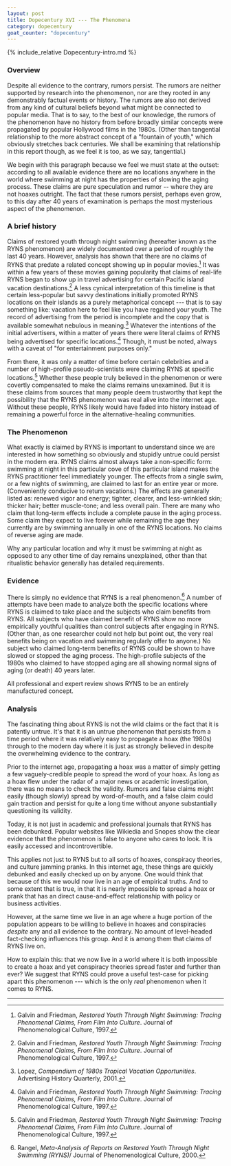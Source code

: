 ```yaml
---
layout: post
title: Dopecentury XVI --- The Phenomena
category: dopecentury
goat_counter: "dopecentury" 
---
```


{% include_relative Dopecentury-intro.md %}

### Overview

Despite all evidence to the contrary, rumors persist. The rumors are neither supported by research into the phenomenon, nor are they rooted in any demonstrably factual events or history. The rumors are also not derived from any kind of cultural beliefs beyond what might be connected to popular media. That is to say, to the best of our knowledge, the rumors of the phenomenon have no history from before broadly similar concepts were propagated by popular Hollywood films in the 1980s. (Other than tangential relationship to the more abstract concept of a "fountain of youth," which obviously stretches back centuries. We shall be examining that relationship in this report though, as we feel it is too, as we say, tangential.) 

We begin with this paragraph because we feel we must state at the outset: according to all available evidence there are no locations anywhere in the world where swimming at night has the properties of slowing the aging process. These claims are pure speculation and rumor -- where they are not hoaxes outright. The fact that these rumors persist, perhaps even grow, to this day after 40 years of examination is perhaps the most mysterious aspect of the phenomenon.

### A brief history 

Claims of restored youth through night swimming (hereafter known as the RYNS phenomenon) are widely documented over a period of roughly the last 40 years. However, analysis has shown that there are no claims of RYNS that predate a related concept showing up in popular movies.[^1] It was within a few years of these movies gaining popularity that claims of real-life RYNS began to show up in travel advertising for certain Pacific island vacation destinations.[^1] A less cynical interpretation of this timeline is that certain less-popular but savvy destinations initially promoted RYNS locations on their islands as a purely metaphorical concept --- that is to say something like: vacation here to feel like you have regained your youth. The record of advertising from the period is incomplete and the copy that is available somewhat nebulous in meaning.[^2] Whatever the intentions of the initial advertisers, within a matter of years there were literal claims of RYNS being advertised for specific locations.[^1] Though, it must be noted, always with a caveat of "for entertainment purposes only."

From there, it was only a matter of time before certain celebrities and a number of high-profile pseudo-scientists were claiming RYNS at specific locations.[^1] Whether these people truly believed in the phenomenon or were covertly compensated to make the claims remains unexamined. But it is these claims from sources that many people deem trustworthy that kept the possibility that the RYNS phenomenon was real alive into the internet age. Without these people, RYNS likely would have faded into history instead of remaining a powerful force in the alternative-healing communities.

### The Phenomenon

What exactly is claimed by RYNS is important to understand since we are interested in how something so obviously and stupidly untrue could persist in the modern era. RYNS claims almost always take a non-specific form: swimming at night in this particular cove of this particular island makes the RYNS practitioner feel immediately younger. The effects from a single swim, or a few nights of swimming, are claimed to last for an entire year or more. (Conveniently conducive to return vacations.) The effects are generally listed as: renewed vigor and energy; tighter, clearer, and less-wrinkled skin; thicker hair; better muscle-tone; and less overall pain. There are many who claim that long-term effects include a complete pause in the aging process. Some claim they expect to live forever while remaining the age they currently are by swimming annually in one of the RYNS locations. No claims of reverse aging are made.

Why any particular location and why it must be swimming at night as opposed to any other time of day remains unexplained, other than that ritualistic behavior generally has detailed requirements.

### Evidence

There is simply no evidence that RYNS is a real phenomenon.[^4] A number of attempts have been made to analyze both the specific locations where RYNS is claimed to take place and the subjects who claim benefits from RYNS. All subjects who have claimed benefit of RYNS show no more empirically youthful qualities than control subjects after engaging in RYNS. (Other than, as one researcher could not help but point out, the very real benefits being on vacation and swimming regularly offer to anyone.) No subject who claimed long-term benefits of RYNS could be shown to have slowed or stopped the aging process. The high-profile subjects of the 1980s who claimed to have stopped aging are all showing normal signs of aging (or death) 40 years later.

All professional and expert review shows RYNS to be an entirely manufactured concept.

### Analysis

The fascinating thing about RYNS is not the wild claims or the fact that it is patently untrue. It's that it is an untrue phenomenon that persists from a time period where it was relatively easy to propagate a hoax (the 1980s) through to the modern day where it is just as strongly believed in despite the overwhelming evidence to the contrary.

Prior to the internet age, propagating a hoax was a matter of simply getting a few vaguely-credible people to spread the word of your hoax. As long as a hoax flew under the radar of a major news or academic investigation, there was no means to check the validity. Rumors and false claims might easily (though slowly) spread by word-of-mouth, and a false claim could gain traction and persist for quite a long time without anyone substantially questioning its validity.

Today, it is not just in academic and professional journals that RYNS has been debunked. Popular websites like Wikiedia and Snopes show the clear evidence that the phenomenon is false to anyone who cares to look. It is easily accessed and incontrovertible.

This applies not just to RYNS but to all sorts of hoaxes, conspiracy theories, and culture jamming pranks. In this internet age, these things are quickly debunked and easily checked up on by anyone. One would think that because of this we would now live in an age of empirical truths. And to some extent that is true, in that it is nearly impossible to spread a hoax or prank that has an direct cause-and-effect relationship with policy or business activities.

However, at the same time we live in an age where a huge portion of the population appears to be willing to believe in hoaxes and conspiracies _despite_ any and all evidence to the contrary. No amount of level-headed fact-checking influences this group. And it is among them that claims of RYNS live on.

How to explain this: that we now live in a world where it is both impossible to create a hoax and yet conspiracy theories spread faster and further than ever? We suggest that RYNS could prove a useful test-case for picking apart this phenomenon --- which is the only _real_ phenomenon when it comes to RYNS.

-------------------------------------------------

[^1]: Galvin and Friedman, _Restored Youth Through Night Swimming: Tracing Phenomenal Claims, From Film Into Culture_. Journal of Phenomenological Culture, 1997. 

[^2]: Lopez, _Compendium of 1980s Tropical Vacation Opportunities_. Advertising History Quarterly, 2001.

[^3]: Ochoa, _Analysis of Location Claims of Restored Youth Through Night Swimming Phenomenon_. Journal of Phenomenological Culture, 2008.

[^4]: Rangel, _Meta-Analysis of Reports on Restored Youth Through Night Swimming (RYNS)_/ Journal of Phenomenological Culture, 2000.

